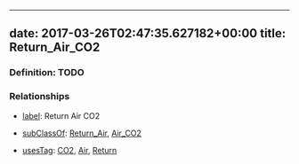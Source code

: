 
---
date: 2017-03-26T02:47:35.627182+00:00
title: Return_Air_CO2
---
### Definition: TODO

### Relationships

* [label](http://www.w3.org/2000/01/rdf-schema#label): Return Air CO2

* [subClassOf](http://www.w3.org/2000/01/rdf-schema#subClassOf): [Return_Air](https://brickschema.org/schema/1.0/Brick#Return_Air), [Air_CO2](https://brickschema.org/schema/1.0/Brick#Air_CO2)

* [usesTag](https://brickschema.org/schema/1.0/BrickFrame#usesTag): [CO2](https://brickschema.org/schema/1.0/BrickTag#CO2), [Air](https://brickschema.org/schema/1.0/BrickTag#Air), [Return](https://brickschema.org/schema/1.0/BrickTag#Return)
